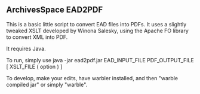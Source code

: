ArchivesSpace EAD2PDF
--------------------


This is a basic little script to convert EAD files into PDFs. 
It uses a slightly tweaked XSLT developed by Winona Salesky, using the Apache FO library
to convert XML into PDF.

It requires Java.

To run, simply use java -jar ead2pdf.jar EAD_INPUT_FILE PDF_OUTPUT_FILE [ XSLT_FILE ( option ) ]

To develop, make your edits, have warbler installed, and then "warble compiled jar" or simply "warble".
